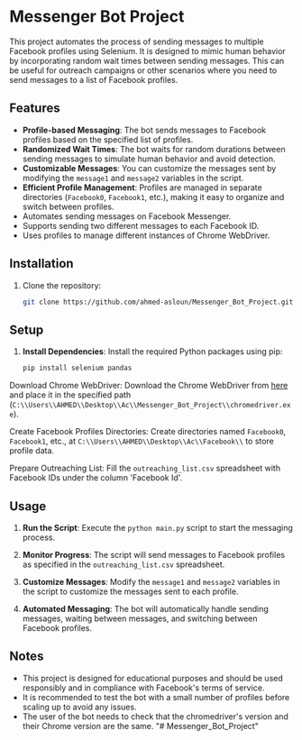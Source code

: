 # Messenger Bot Project

This project automates the process of sending messages to multiple Facebook profiles using Selenium. It is designed to mimic human behavior by incorporating random wait times between sending messages. This can be useful for outreach campaigns or other scenarios where you need to send messages to a list of Facebook profiles.

## Features

- **Profile-based Messaging**: The bot sends messages to Facebook profiles based on the specified list of profiles.
- **Randomized Wait Times**: The bot waits for random durations between sending messages to simulate human behavior and avoid detection.
- **Customizable Messages**: You can customize the messages sent by modifying the `message1` and `message2` variables in the script.
- **Efficient Profile Management**: Profiles are managed in separate directories (`Facebook0`, `Facebook1`, etc.), making it easy to organize and switch between profiles.
- Automates sending messages on Facebook Messenger.
- Supports sending two different messages to each Facebook ID.
- Uses profiles to manage different instances of Chrome WebDriver.

## Installation
1. Clone the repository:
   ```bash
   git clone https://github.com/ahmed-asloun/Messenger_Bot_Project.git

## Setup

1. **Install Dependencies**: Install the required Python packages using pip:
   ```bash
   pip install selenium pandas

Download Chrome WebDriver: Download the Chrome WebDriver from [here](https://chromedriver.chromium.org/downloads) and place it in the specified path (`C:\\Users\\AHMED\\Desktop\\Ac\\Messenger_Bot_Project\\chromedriver.exe`).

Create Facebook Profiles Directories: Create directories named `Facebook0`, `Facebook1`, etc., at `C:\\Users\\AHMED\\Desktop\\Ac\\Facebook\\` to store profile data.

Prepare Outreaching List: Fill the `outreaching_list.csv` spreadsheet with Facebook IDs under the column 'Facebook Id'.

## Usage

1. **Run the Script**: Execute the `python main.py` script to start the messaging process.

2. **Monitor Progress**: The script will send messages to Facebook profiles as specified in the `outreaching_list.csv` spreadsheet.

3. **Customize Messages**: Modify the `message1` and `message2` variables in the script to customize the messages sent to each profile.

4. **Automated Messaging**: The bot will automatically handle sending messages, waiting between messages, and switching between Facebook profiles.

## Notes

- This project is designed for educational purposes and should be used responsibly and in compliance with Facebook's terms of service.
- It is recommended to test the bot with a small number of profiles before scaling up to avoid any issues.
- The user of the bot needs to check that the chromedriver's version and their Chrome version are the same.
"# Messenger_Bot_Project" 
